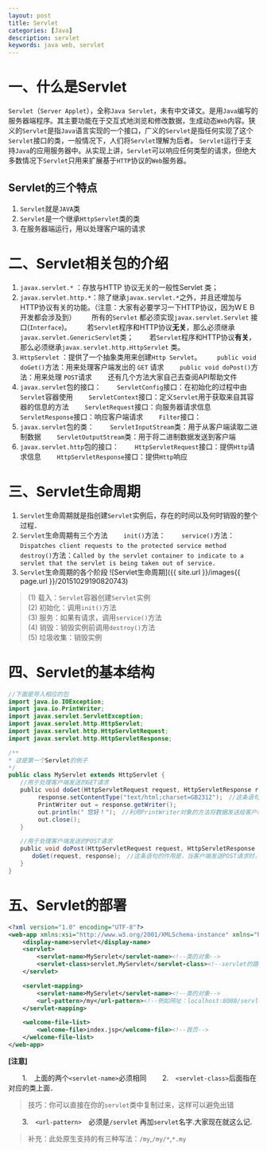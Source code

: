```yaml
---
layout: post
title: Servlet
categories: [Java]
description: servlet
keywords: java web, servlet
---
```


# 一、什么是Servlet

`Servlet`（`Server Applet`），全称`Java Servlet`，未有中文译文。是用`Java`编写的服务器端程序。其主要功能在于交互式地浏览和修改数据，生成动态`Web`内容。狭义的`Servlet`是指`Java`语言实现的一个接口，广义的`Servlet`是指任何实现了这个`Servlet`接口的类，一般情况下，人们将`Servlet`理解为后者。
`Servlet`运行于支持`Java`的应用服务器中。从实现上讲，`Servlet`可以响应任何类型的请求，但绝大多数情况下`Servlet`只用来扩展基于`HTTP`协议的`Web`服务器。

## Servlet的三个特点
1. `Servlet`就是`JAVA`类
2. `Servlet`是一个继承`HttpServlet`类的类
3. 在服务器端运行，用以处理客户端的请求

# 二、Servlet相关包的介绍

1. `javax.servlet.*` ：存放与HTTP 协议无关的一般性Servlet 类；  
2. `javax.servlet.http.*`：除了继承`javax.servlet.*`之外，并且还增加与HTTP协议有关的功能。（注意：大家有必要学习一下HTTP协议，因为ＷＥＢ开发都会涉及到）
　　所有的`Servlet` 都必须实现`javax.servlet.Servlet` 接口(`Interface`)。
　　若`Servlet`程序和HTTP协议**无关**，那么必须继承`javax.servlet.GenericServlet`类；
　　若`Servlet`程序和HTTP协议**有关**，那么必须继承`javax.servlet.http.HttpServlet` 类。
3. `HttpServlet` ：提供了一个抽象类用来创建`Http Servlet`。
　　`public void doGet()`方法：用来处理客户端发出的 `GET` 请求
　　`public void doPost()`方法：用来处理 `POST`请求
　　还有几个方法大家自己去查阅API帮助文件
4. `javax.servlet`包的接口：
　　`ServletConfig`接口：在初始化的过程中由`Servlet`容器使用
　　`ServletContext`接口：定义`Servlet`用于获取来自其容器的信息的方法
　　`ServletRequest`接口：向服务器请求信息
　　`ServletResponse`接口：响应客户端请求
　　`Filter`接口：
5. `javax.servlet`包的类：
　　`ServletInputStream`类：用于从客户端读取二进制数据
　　`ServletOutputStream`类：用于将二进制数据发送到客户端
6. `javax.servlet.http`包的接口：
　　`HttpServletRequest`接口：提供`Http`请求信息
　　`HttpServletResponse`接口：提供`Http`响应

# 三、Servlet生命周期

1. `Servlet`生命周期就是指创建`Servlet`实例后，存在的时间以及何时销毁的整个过程．
2. `Servlet`生命周期有三个方法
　　`init()`方法：
　　`service()`方法：`Dispatches client requests to the protected service method`　
　　`destroy()`方法：`Called by the servlet container to indicate to a servlet that the servlet is being taken out of service.`
3. `Servlet`生命周期的各个阶段
![Servlet生命周期]({{ site.url }}/images{{ page.url }}/20151029190820743)
>(1) 载入：`Servlet`容器创建`Servlet`实例  
>(2) 初始化：调用`init()`方法  
>(3) 服务：如果有请求，调用`service()`方法  
>(4) 销毁：销毁实例前调用`destroy()`方法  
>(5) 垃圾收集：销毁实例

# 四、Servlet的基本结构

```java
//下面是导入相应的包
import java.io.IOException;
import java.io.PrintWriter;
import javax.servlet.ServletException;
import javax.servlet.http.HttpServlet;
import javax.servlet.http.HttpServletRequest;
import javax.servlet.http.HttpServletResponse;

/**
* 这是第一个Servlet的例子
*/
public class MyServlet extends HttpServlet { 　　
　　//用于处理客户端发送的GET请求 　　
　　public void doGet(HttpServletRequest request, HttpServletResponse response)throws ServletException, IOException { 　　
　　　　　response.setContentType("text/html;charset=GB2312");　//这条语句指明了向客户端发送的内容格式和采用的字符编码． 　　
　　　　　PrintWriter out = response.getWriter();　 　　
　　　　　out.println(" 您好！");　//利用PrintWriter对象的方法将数据发送给客户端 　　
　　　　　out.close(); 　　
　　} 　　

　　//用于处理客户端发送的POST请求 　　
　　public void doPost(HttpServletRequest request, HttpServletResponse response)throws ServletException, IOException { 　　
　　　　doGet(request, response);　//这条语句的作用是，当客户端发送POST请求时，调用doGet()方法进行处理 　　
　　}
}
```

# 五、Servlet的部署

```xml
<?xml version="1.0" encoding="UTF-8"?>
<web-app xmlns:xsi="http://www.w3.org/2001/XMLSchema-instance" xmlns="http://java.sun.com/xml/ns/javaee" xsi:schemaLocation="http://java.sun.com/xml/ns/javaee http://java.sun.com/xml/ns/javaee/web-app_2_5.xsd" id="WebApp_ID" version="2.5">
	<display-name>servlet</display-name>
	<servlet>
		<servlet-name>MyServlet</servlet-name><!--类的对象-->
		<servlet-class>servlet.MyServlet</servlet-class><!--servlet的路径(包路径+类名),小技巧：按住ctrl点击看能否跳转到该类。-->
	</servlet>

	<servlet-mapping>
		<servlet-name>MyServlet</servlet-name><!--类的对象-->
		<url-pattern>/my</url-pattern><!--例如网址：localhost:8080/servlet/my-->
	</servlet-mapping>

	<welcome-file-list>
		<welcome-file>index.jsp</welcome-file><!--首页-->
	</welcome-file-list>
</web-app>
```
**[注意]**

　　1.　上面的两个`<servlet-name>`必须相同
　　2.　`<servlet-class>`后面指在对应的类上面．
>技巧：你可以直接在你的`servlet`类中复制过来，这样可以避免出错

　　3.　`<url-pattern>`　必须是`/servlet` 再加`servlet`名字.大家现在就这么记.
>补充：此处原生支持的有三种写法：`/my`,`/my/*`,`*.my`
